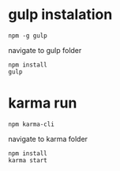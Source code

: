 # gulp instalation
```
npm -g gulp
```
navigate to gulp folder
```
npm install
gulp
```

# karma run
```
npm karma-cli
```
navigate to karma folder
```
npm install
karma start
```